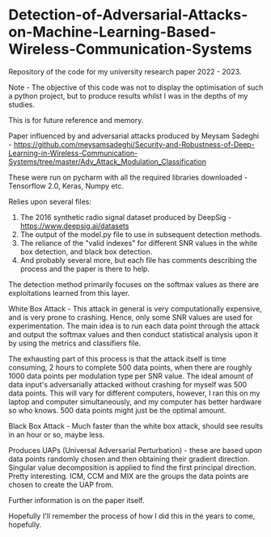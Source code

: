 # Detection-of-Adversarial-Attacks-on-Machine-Learning-Based-Wireless-Communication-Systems
Repository of the code for my university research paper 2022 - 2023.

Note - The objective of this code was not to display the optimisation of such a python project, but to produce results whilst I was in the depths of my studies.

This is for future reference and memory.  

Paper influenced by and adversarial attacks produced by Meysam Sadeghi - https://github.com/meysamsadeghi/Security-and-Robustness-of-Deep-Learning-in-Wireless-Communication-Systems/tree/master/Adv_Attack_Modulation_Classification

These were run on pycharm with all the required libraries downloaded - Tensorflow 2.0, Keras, Numpy etc.

Relies upon several files:
1) The 2016 synthetic radio signal dataset produced by DeepSig - https://www.deepsig.ai/datasets
2) The output of the model.py file to use in subsequent detection methods.
3) The reliance of the "valid indexes" for different SNR values in the white box detection, and black box detection.
4) And probably several more, but each file has comments describing the process and the paper is there to help.


The detection method primarily focuses on the softmax values as there are exploitations learned from this layer.

White Box Attack -
This attack in general is very computationally expensive, and is very prone to crashing. Hence, only some SNR values are used for experimentation. The main idea is to run each data point through the attack and output the softmax values and then conduct statistical analysis upon it by using the metrics and classifiers file.

The exhausting part of this process is that the attack itself is time consuming, 2 hours to complete 500 data points, when there are roughly 1000 data points per modulation type per SNR value. 
The ideal amount of data input's adversarially attacked without crashing for myself was 500 data points. This will vary for different computers, however, I ran this on my laptop and computer simultaneously, and my computer has better hardware so who knows. 500 data points might just be the optimal amount. 


Black Box Attack - 
Much faster than the white box attack, should see results in an hour or so, maybe less. 

Produces UAPs (Universal Adversarial Perturbation) - these are based upon  data points randomly chosen and then obtaining their gradient direction. Singular value decomposition is applied to find the first principal direction. Pretty interesting. ICM, CCM and MIX are the groups the data points are chosen to create the UAP from.

Further information is on the paper itself. 

Hopefully I'll remember the process of how I did this in the years to come, hopefully.






